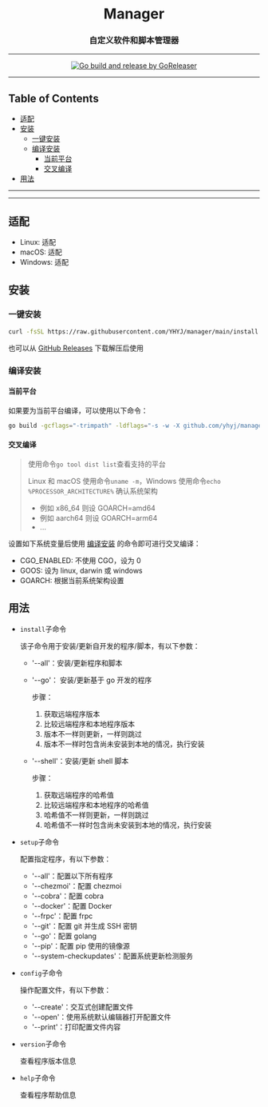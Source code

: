 <h1 align="center">Manager</h1>
<h3 align="center">自定义软件和脚本管理器</h3>

<!-- File: README.md -->
<!-- Author: YJ -->
<!-- Email: yj1516268@outlook.com -->
<!-- Created Time: 2023-06-07 11:09:05 -->

---

<p align="center">
  <a href="https://github.com/YHYJ/manager/actions/workflows/release.yml"><img src="https://github.com/YHYJ/manager/actions/workflows/release.yml/badge.svg" alt="Go build and release by GoReleaser"></a>
</p>

---

## Table of Contents

<!-- vim-markdown-toc GFM -->

* [适配](#适配)
* [安装](#安装)
  * [一键安装](#一键安装)
  * [编译安装](#编译安装)
    * [当前平台](#当前平台)
    * [交叉编译](#交叉编译)
* [用法](#用法)

<!-- vim-markdown-toc -->

---

<!--------------------------------------------------->
<!--  _ __ ___   __ _ _ __   __ _  __ _  ___ _ __  -->
<!-- | '_ ` _ \ / _` | '_ \ / _` |/ _` |/ _ \ '__| -->
<!-- | | | | | | (_| | | | | (_| | (_| |  __/ |    -->
<!-- |_| |_| |_|\__,_|_| |_|\__,_|\__, |\___|_|    -->
<!--                              |___/            -->
<!--------------------------------------------------->

---

## 适配

- Linux: 适配
- macOS: 适配
- Windows: 适配

## 安装

### 一键安装

```bash
curl -fsSL https://raw.githubusercontent.com/YHYJ/manager/main/install.sh | sudo bash -s
```

也可以从 [GitHub Releases](https://github.com/YHYJ/manager/releases) 下载解压后使用

### 编译安装

#### 当前平台

如果要为当前平台编译，可以使用以下命令：

```bash
go build -gcflags="-trimpath" -ldflags="-s -w -X github.com/yhyj/manager/general.GitCommitHash=`git rev-parse HEAD` -X github.com/yhyj/manager/general.BuildTime=`date +%s` -X github.com/yhyj/manager/general.BuildBy=$USER" -o build/manager main.go
```

#### 交叉编译

> 使用命令`go tool dist list`查看支持的平台
>
> Linux 和 macOS 使用命令`uname -m`，Windows 使用命令`echo %PROCESSOR_ARCHITECTURE%` 确认系统架构
>
> - 例如 x86_64 则设 GOARCH=amd64
> - 例如 aarch64 则设 GOARCH=arm64
> - ...

设置如下系统变量后使用 [编译安装](#编译安装) 的命令即可进行交叉编译：

- CGO_ENABLED: 不使用 CGO，设为 0
- GOOS: 设为 linux, darwin 或 windows
- GOARCH: 根据当前系统架构设置

## 用法

- `install`子命令

  该子命令用于安装/更新自开发的程序/脚本，有以下参数：

  - '--all'：安装/更新程序和脚本
  - '--go'： 安装/更新基于 go 开发的程序

    步骤：

    1. 获取远端程序版本
    2. 比较远端程序和本地程序版本
    3. 版本不一样则更新，一样则跳过
    4. 版本不一样时包含尚未安装到本地的情况，执行安装

  - '--shell'：安装/更新 shell 脚本

    步骤：

    1. 获取远端程序的哈希值
    2. 比较远端程序和本地程序的哈希值
    3. 哈希值不一样则更新，一样则跳过
    4. 哈希值不一样时包含尚未安装到本地的情况，执行安装

- `setup`子命令

  配置指定程序，有以下参数：

  - '--all'：配置以下所有程序
  - '--chezmoi'：配置 chezmoi
  - '--cobra'：配置 cobra
  - '--docker'：配置 Docker
  - '--frpc'：配置 frpc
  - '--git'：配置 git 并生成 SSH 密钥
  - '--go'：配置 golang
  - '--pip'：配置 pip 使用的镜像源
  - '--system-checkupdates'：配置系统更新检测服务

- `config`子命令

  操作配置文件，有以下参数：

  - '--create'：交互式创建配置文件
  - '--open'：使用系统默认编辑器打开配置文件
  - '--print'：打印配置文件内容

- `version`子命令

  查看程序版本信息

- `help`子命令

  查看程序帮助信息
